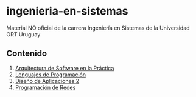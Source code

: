 # ingenieria-en-sistemas

Material NO oficial de la carrera Ingeniería en Sistemas de la Universidad ORT Uruguay

## Contenido

1. [Arquitectura de Software en la Práctica](arquitectura-de-software-en-la-practica) 
2. [Lenguajes de Programación](lenguajes-de-programacion)
3. [Diseño de Aplicaciones 2](diseño-de-aplicaciones-2)
4. [Programación de Redes](programacion-de-redes)
